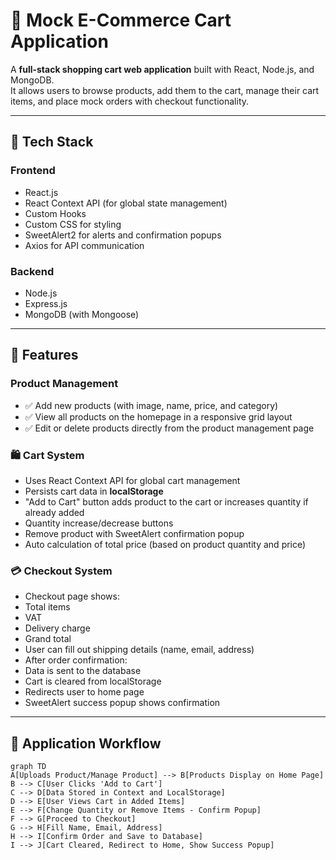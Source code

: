 # 🛒 Mock E-Commerce Cart Application

A **full-stack shopping cart web application** built with React, Node.js, and MongoDB.  
It allows users to browse products, add them to the cart, manage their cart items, and place mock orders with checkout functionality.

---

## 🚀 Tech Stack

### Frontend
-  React.js  
-  React Context API (for global state management)  
-  Custom Hooks  
-  Custom CSS for styling  
-  SweetAlert2 for alerts and confirmation popups  
-  Axios for API communication  

### Backend
-  Node.js  
-  Express.js  
-  MongoDB (with Mongoose)  

---

## 🌟 Features

### Product Management
- ✅ Add new products (with image, name, price, and category)
- ✅ View all products on the homepage in a responsive grid layout
- ✅ Edit or delete products directly from the product management page

### 🛍️ Cart System
-  Uses React Context API for global cart management
-  Persists cart data in **localStorage**
-  "Add to Cart" button adds product to the cart or increases quantity if already added
-  Quantity increase/decrease buttons
-  Remove product with SweetAlert confirmation popup
-  Auto calculation of total price (based on product quantity and price)

### 💳 Checkout System
  - Checkout page shows:
  - Total items
  - VAT
  - Delivery charge
  - Grand total
  - User can fill out shipping details (name, email, address)
  -  After order confirmation:
  - Data is sent to the database
  - Cart is cleared from localStorage
  - Redirects user to home page
  - SweetAlert success popup shows confirmation

---

## 🧭 Application Workflow

```mermaid
graph TD
A[Uploads Product/Manage Product] --> B[Products Display on Home Page]
B --> C[User Clicks 'Add to Cart']
C --> D[Data Stored in Context and LocalStorage]
D --> E[User Views Cart in Added Items]
E --> F[Change Quantity or Remove Items - Confirm Popup]
F --> G[Proceed to Checkout]
G --> H[Fill Name, Email, Address]
H --> I[Confirm Order and Save to Database]
I --> J[Cart Cleared, Redirect to Home, Show Success Popup]
